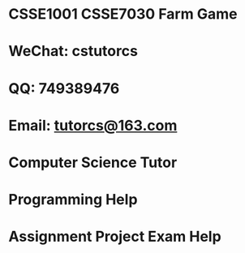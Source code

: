 # CSSE1001 CSSE7030 Farm Game
# WeChat: cstutorcs

# QQ: 749389476

# Email: tutorcs@163.com

# Computer Science Tutor

# Programming Help

# Assignment Project Exam Help
